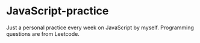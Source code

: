 # JavaScript-practice
Just a personal practice every week on JavaScript by myself. Programming questions are from Leetcode.
